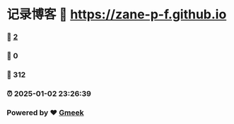 # 记录博客 :link: https://zane-p-f.github.io 
### :page_facing_up: [2](https://zane-p-f.github.io/tag.html) 
### :speech_balloon: 0 
### :hibiscus: 312 
### :alarm_clock: 2025-01-02 23:26:39 
### Powered by :heart: [Gmeek](https://github.com/Meekdai/Gmeek)
